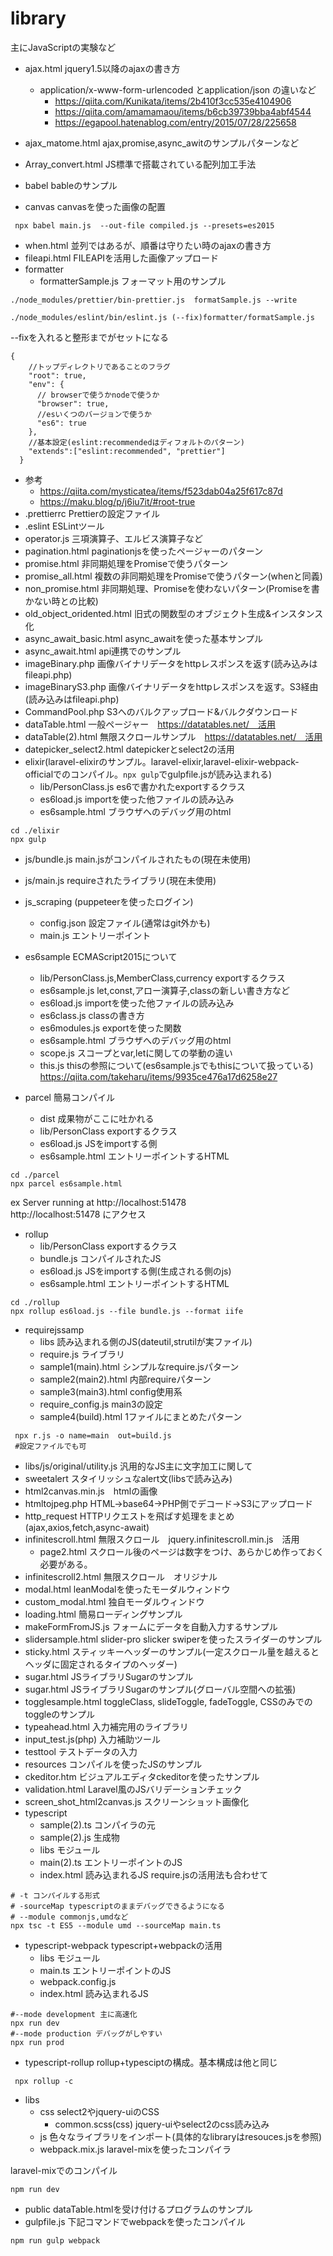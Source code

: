 # library
主にJavaScriptの実験など

- ajax.html jquery1.5以降のajaxの書き方
    - application/x-www-form-urlencoded とapplication/json の違いなど
        - https://qiita.com/Kunikata/items/2b410f3cc535e4104906
        - https://qiita.com/amamamaou/items/b6cb39739bba4abf4544
        - https://egapool.hatenablog.com/entry/2015/07/28/225658

- ajax_matome.html ajax,promise,async_awitのサンプルパターンなど
- Array_convert.html JS標準で搭載されている配列加工手法
- babel bableのサンプル
- canvas canvasを使った画像の配置
```
 npx babel main.js  --out-file compiled.js --presets=es2015
```
- when.html 並列ではあるが、順番は守りたい時のajaxの書き方
- fileapi.html FILEAPIを活用した画像アップロード
- formatter
    - formatterSample.js フォーマット用のサンプル
```
./node_modules/prettier/bin-prettier.js  formatSample.js --write
```
```
./node_modules/eslint/bin/eslint.js (--fix)formatter/formatSample.js 
```
   --fixを入れると整形までがセットになる
```
{
    //トップディレクトリであることのフラグ
    "root": true,
    "env": {
      // browserで使うかnodeで使うか
      "browser": true,
      //esいくつのバージョンで使うか
      "es6": true
    },
    //基本設定(eslint:recommendedはディフォルトのパターン)
    "extends":["eslint:recommended", "prettier"]
  }

```
- 参考
    - https://qiita.com/mysticatea/items/f523dab04a25f617c87d
    - https://maku.blog/p/j6iu7it/#root-true
- .prettierrc Prettierの設定ファイル
- .eslint ESLintツール
- operator.js 三項演算子、エルビス演算子など
- pagination.html paginationjsを使ったページャーのパターン
- promise.html 非同期処理をPromiseで使うパターン
- promise_all.html 複数の非同期処理をPromiseで使うパターン(whenと同義)
- non_promise.html 非同期処理、Promiseを使わないパターン(Promiseを書かない時との比較)
- old_object_oridented.html 旧式の関数型のオブジェクト生成&インスタンス化
- async_await_basic.html async_awaitを使った基本サンプル
- async_await.html api連携でのサンプル
- imageBinary.php  画像バイナリデータをhttpレスポンスを返す(読み込みはfileapi.php)
- imageBinaryS3.php  画像バイナリデータをhttpレスポンスを返す。S3経由(読み込みはfileapi.php)
- CommandPool.php S3へのバルクアップロード&バルクダウンロード
- dataTable.html 一般ページャー　https://datatables.net/　活用
- dataTable(2).html 無限スクロールサンプル　https://datatables.net/　活用
- datepicker_select2.html datepickerとselect2の活用
- elixir(laravel-elixirのサンプル。laravel-elixir,laravel-elixir-webpack-officialでのコンパイル。```npx gulp```でgulpfile.jsが読み込まれる)
    - lib/PersonClass.js es6で書かれたexportするクラス
    - es6load.js importを使った他ファイルの読み込み
    - es6sample.html ブラウザへのデバッグ用のhtml
```
cd ./elixir
npx gulp
```

- js/bundle.js main.jsがコンパイルされたもの(現在未使用)
- js/main.js requireされたライブラリ(現在未使用)

- js_scraping (puppeteerを使ったログイン)
    - config.json 設定ファイル(通常はgit外かも)
    - main.js エントリーポイント

- es6sample ECMAScript2015について
    - lib/PersonClass.js,MemberClass,currency exportするクラス
    - es6sample.js let,const,アロー演算子,classの新しい書き方など
    - es6load.js importを使った他ファイルの読み込み
    - es6class.js classの書き方
    - es6modules.js exportを使った関数
    - es6sample.html ブラウザへのデバッグ用のhtml
    - scope.js スコープとvar,letに関しての挙動の違い
    - this.js thisの参照について(es6sample.jsでもthisについて扱っている)
    https://qiita.com/takeharu/items/9935ce476a17d6258e27

- parcel 簡易コンパイル
    - dist 成果物がここに吐かれる
    - lib/PersonClass exportするクラス
    - es6load.js JSをimportする側
    - es6sample.html エントリーポイントするHTML


```
cd ./parcel
npx parcel es6sample.html
```
ex Server running at http://localhost:51478<br>
http://localhost:51478 にアクセス

- rollup
    - lib/PersonClass exportするクラス
    - bundle.js コンパイルされたJS
    - es6load.js JSをimportする側(生成される側のjs)
    - es6sample.html エントリーポイントするHTML
```
cd ./rollup
npx rollup es6load.js --file bundle.js --format iife
```
- requirejssamp
    - libs 読み込まれる側のJS(dateutil,strutilが実ファイル)
    - require.js ライブラリ
    - sample1(main).html シンプルなrequire.jsパターン
    - sample2(main2).html 内部requireパターン
    - sample3(main3).html config使用系
    - require_config.js main3の設定
    - sample4(build).html 1ファイルにまとめたパターン
```
 npx r.js -o name=main  out=build.js
 #設定ファイルでも可
```
- libs/js/original/utility.js 汎用的なJS主に文字加工に関して
- sweetalert スタイリッシュなalert文(libsで読み込み)
- html2canvas.min.js　htmlの画像
- htmltojpeg.php HTML→base64→PHP側でデコード→S3にアップロード
- http_request HTTPリクエストを飛ばす処理をまとめ(ajax,axios,fetch,async-await)
- infinitescroll.html 無限スクロール　jquery.infinitescroll.min.js　活用
    - page2.html スクロール後のページは数字をつけ、あらかじめ作っておく必要がある。
- infinitescroll2.html 無限スクロール　オリジナル
- modal.html leanModalを使ったモーダルウィンドウ
- custom_modal.html 独自モーダルウィンドウ
- loading.html 簡易ローディングサンプル
- makeFormFromJS.js フォームにデータを自動入力するサンプル
- slidersample.html slider-pro slicker swiperを使ったスライダーのサンプル
- sticky.html スティッキーヘッダーのサンプル(一定スクロール量を越えるとヘッダに固定されるタイプのヘッダー)
- sugar.html JSライブラリSugarのサンプル
- sugar.html JSライブラリSugarのサンプル(グローバル空間への拡張)
- togglesample.html toggleClass, slideToggle, fadeToggle, CSSのみでのtoggleのサンプル
- typeahead.html 入力補完用のライブラリ
- input_test.js(php) 入力補助ツール
- testtool テストデータの入力
- resources コンパイルを使ったJSのサンプル
- ckeditor.htm ビジュアルエディタckeditorを使ったサンプル
- validation.html Laravel風のJSバリデーションチェック
- screen_shot_html2canvas.js スクリーンショット画像化
- typescript
    - sample(2).ts コンパイラの元
    - sample(2).js 生成物
    - libs モジュール
    - main(2).ts エントリーポイントのJS
    - index.html 読み込まれるJS require.jsの活用法も合わせて
```
# -t コンパイルする形式
# -sourceMap typescriptのままデバッグできるようになる
# --module commonjs,umdなど
npx tsc -t ES5 --module umd --sourceMap main.ts
```

- typescript-webpack typescript+webpackの活用
    - libs モジュール
    - main.ts エントリーポイントのJS
    - webpack.config.js
    - index.html 読み込まれるJS

```
#--mode development 主に高速化
npx run dev
#--mode production デバッグがしやすい
npx run prod
```

- typescript-rollup rollup+typesciptの構成。基本構成は他と同じ
```
 npx rollup -c
```    

- libs
    - css select2やjquery-uiのCSS
        - common.scss(css) jquery-uiやselect2のcss読み込み
    - js  色々なライブラリをインポート(具体的なlibraryはresouces.jsを参照)
    - webpack.mix.js laravel-mixを使ったコンパイラ

laravel-mixでのコンパイル
```
npm run dev
```


- public dataTable.htmlを受け付けるプログラムのサンプル
- gulpfile.js 下記コマンドでwebpackを使ったコンパイル　
```
npm run gulp webpack
```
